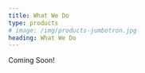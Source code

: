 ```yaml
---
title: What We Do
type: products
# image: /img/products-jumbotron.jpg
heading: What We Do
---
```


Coming Soon!

